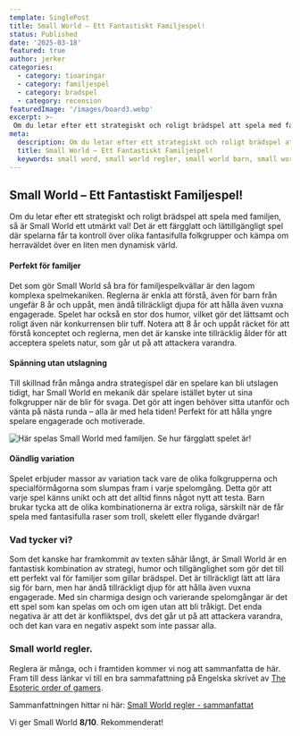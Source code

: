 ```yaml
---
template: SinglePost
title: Small World – Ett Fantastiskt Familjespel!
status: Published
date: '2025-03-18'
featured: true
author: jerker
categories:
  - category: tioaringar
  - category: familjespel
  - category: bradspel
  - category: recension
featuredImage: '/images/board3.webp'
excerpt: >-
 Om du letar efter ett strategiskt och roligt brädspel att spela med familjen, så är Small World ett utmärkt val! Det är ett färgglatt och lättillgängligt spel där spelarna får ta kontroll över olika fantasifulla folkgrupper och kämpa om herraväldet över en liten men dynamisk värld.
meta:
  description: Om du letar efter ett strategiskt och roligt brädspel att spela med familjen, så är Small World ett utmärkt val! Det är ett färgglatt och lättillgängligt spel där spelarna får ta kontroll över olika fantasifulla folkgrupper och kämpa om herraväldet över en liten men dynamisk värld.
  title: Small World – Ett Fantastiskt Familjespel!
  keywords: small word, small world regler, small world barn, small world brädspel
---
```


## Small World – Ett Fantastiskt Familjespel!

Om du letar efter ett strategiskt och roligt brädspel att spela med familjen, så är Small World ett utmärkt val! Det är ett färgglatt och lättillgängligt spel där spelarna får ta kontroll över olika fantasifulla folkgrupper och kämpa om herraväldet över en liten men dynamisk värld.

#### Perfekt för familjer

Det som gör Small World så bra för familjespelkvällar är den lagom komplexa spelmekaniken. Reglerna är enkla att förstå, även för barn från ungefär 8 år och uppåt, men ändå tillräckligt djupa för att hålla även vuxna engagerade. Spelet har också en stor dos humor, vilket gör det lättsamt och roligt även när konkurrensen blir tuff. Notera att 8 år och uppåt räcket för att förstå konceptet och reglerna, men det är kanske inte tillräcklig ålder för att acceptera spelets natur, som går ut på att attackera varandra.

#### Spänning utan utslagning

Till skillnad från många andra strategispel där en spelare kan bli utslagen tidigt, har Small World en mekanik där spelare istället byter ut sina folkgrupper när de blir för svaga. Det gör att ingen behöver sitta utanför och vänta på nästa runda – alla är med hela tiden! Perfekt för att hålla yngre spelare engagerade och motiverade.

![Här spelas Small World med familjen. Se hur färgglatt spelet är!](/images/small_world.webp)

#### Oändlig variation

Spelet erbjuder massor av variation tack vare de olika folkgrupperna och specialförmågorna som slumpas fram i varje spelomgång. Detta gör att varje spel känns unikt och att det alltid finns något nytt att testa. Barn brukar tycka att de olika kombinationerna är extra roliga, särskilt när de får spela med fantasifulla raser som troll, skelett eller flygande dvärgar!

### Vad tycker vi?

Som det kanske har framkommit av texten såhär långt, är Small World är en fantastisk kombination av strategi, humor och tillgänglighet som gör det till ett perfekt val för familjer som gillar brädspel. Det är tillräckligt lätt att lära sig för barn, men har ändå tillräckligt djup för att hålla även vuxna engagerade. Med sin charmiga design och varierande spelomgångar är det ett spel som kan spelas om och om igen utan att bli tråkigt. Det enda negativa är att det är konfliktspel, dvs det går ut på att attackera varandra, och det kan vara en negativ aspekt som inte passar alla.

### Small world regler.

Reglera är många, och i framtiden kommer vi nog att sammanfatta de här. Fram till dess länkar vi till en bra sammafattning på Engelska skrivet av <a href="https://www.orderofgamers.com/" rel="nofollow" target="_blank">The Esoteric order of gamers</a>. 

Sammanfattningen hittar ni här: <a href="/rules/SmallWorld_overview.pdf">Small World regler - sammanfattat</a>

Vi ger Small World **8/10**. Rekommenderat!

